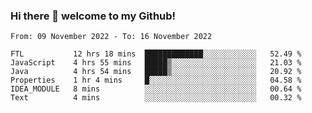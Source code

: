 ### Hi there 👋 welcome to my Github! 

<!--START_SECTION:waka-->

```text
From: 09 November 2022 - To: 16 November 2022

FTL           12 hrs 18 mins  █████████████░░░░░░░░░░░░   52.49 %
JavaScript    4 hrs 55 mins   █████▒░░░░░░░░░░░░░░░░░░░   21.03 %
Java          4 hrs 54 mins   █████▒░░░░░░░░░░░░░░░░░░░   20.92 %
Properties    1 hr 4 mins     █░░░░░░░░░░░░░░░░░░░░░░░░   04.58 %
IDEA_MODULE   8 mins          ░░░░░░░░░░░░░░░░░░░░░░░░░   00.64 %
Text          4 mins          ░░░░░░░░░░░░░░░░░░░░░░░░░   00.32 %
```

<!--END_SECTION:waka-->
